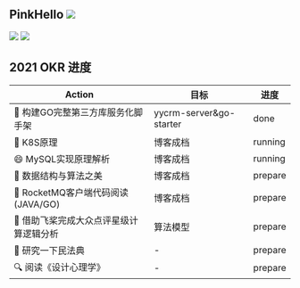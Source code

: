 <!--
**PinkHello/PinkHello** is a ✨ _special_ ✨ repository because its `README.md` (this file) appears on your GitHub profile.

Here are some ideas to get you started:

- 🔭 I’m currently working on ...
- 🌱 I’m currently learning ...
- 👯 I’m looking to collaborate on ...
- 🤔 I’m looking for help with ...
- 💬 Ask me about ...
- 📫 How to reach me: ...
- 😄 Pronouns: ...
- ⚡ Fun fact: ...
-->

## PinkHello ![](https://views.whatilearened.today/views/github/pinkhello/pinkhello.svg)  
![](https://github-readme-stats.vercel.app/api?username=pinkhello&show_icons=true&theme=vue&hide_border=true&line_height=20&count_private=true)
![](https://github-readme-stats.vercel.app/api/top-langs/?username=pinkhello&layout=compact&hide_border=true&hide=html,vim&count_private=true)

## 2021 OKR 进度
| Action | 目标 | 进度 |
|  ----  | ----  | ----  |
| 👯 构建GO完整第三方库服务化脚手架 | yycrm-server&go-starter | done |
| 🐳 K8S原理 | 博客成档 | running |
| 😄 MySQL实现原理解析  | 博客成档 | running |
| 🏫 数据结构与算法之美  | 博客成档 | prepare |
| 🚀 RocketMQ客户端代码阅读(JAVA/GO)  | 博客成档 | prepare |
| 👀 借助飞桨完成大众点评星级计算逻辑分析  | 算法模型 | prepare |
| 🔭 研究一下民法典  | - | prepare |
| 🔍 阅读《设计心理学》  | - | prepare |
